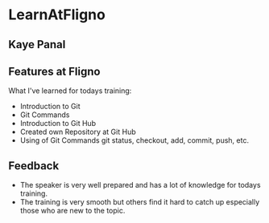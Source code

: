 # LearnAtFligno

## Kaye Panal

## Features at Fligno
What I've learned for todays training:
- Introduction to Git
- Git Commands
- Introduction to Git Hub
- Created own Repository at Git Hub
- Using of Git Commands git status, checkout, add, commit, push, etc.

## Feedback
- The speaker is very well prepared and has a lot of knowledge for todays training.
- The training is very smooth but others find it hard to catch up especially those who are new to the topic.
